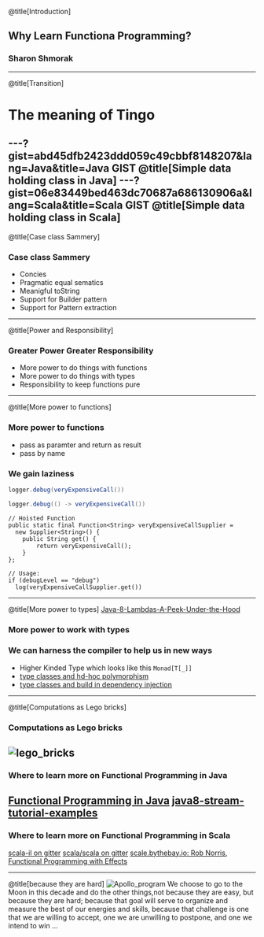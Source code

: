 @title[Introduction]
## Why Learn Functiona Programming?

### Sharon Shmorak
---
@title[Transition]
# The meaning of Tingo
---?gist=abd45dfb2423ddd059c49cbbf8148207&lang=Java&title=Java GIST
@title[Simple data holding class in Java]
---?gist=06e83449bed463dc70687a686130906a&lang=Scala&title=Scala GIST
@title[Simple data holding class in Scala]
---
@title[Case class Sammery]
### Case class Sammery
* Concies
* Pragmatic equal sematics 
* Meanigful toString
* Support for Builder pattern
* Support for Pattern extraction
---
@title[Power and Responsibility]
### Greater Power Greater Responsibility
* More power to do things with functions
* More power to do things with types 
* Responsibility to keep functions pure
---
@title[More power to functions]
### More power to functions 
* pass as paramter and return as result
* pass by name 
### We gain laziness
```java
logger.debug(veryExpensiveCall())
```
```java
logger.debug(() -> veryExpensiveCall())
```
```
// Hoisted Function
public static final Function<String> veryExpensiveCallSupplier = 
  new Supplier<String>() {
    public String get() {
        return veryExpensiveCall();
    }
}; 

// Usage:
if (debugLevel == "debug")
  log(veryExpensiveCallSupplier.get())
```
---
@title[More power to types]
[Java-8-Lambdas-A-Peek-Under-the-Hood](https://www.infoq.com/articles/Java-8-Lambdas-A-Peek-Under-the-Hood)
### More power to work with types
### We can harness the compiler to help us in new ways
* Higher Kinded Type which looks like this ```Monad[T[_]]```
* [type classes and hd-hoc polymorphism](https://www.youtube.com/watch?v=1e9tcymPl7w)
* [type classes and build in dependency injection](https://www.youtube.com/watch?v=ZasXwtTRkio)
---
@title[Computations as Lego bricks]
### Computations as Lego bricks
![lego_bricks](https://commons.wikimedia.org/wiki/File:2_duplo_lego_bricks.jpg)
---
### Where to learn more on Functional Programming in Java
[Functional Programming in Java](https://www.youtube.com/watch?v=TCJdc9SYwlQ)
[java8-stream-tutorial-examples](http://winterbe.com/posts/2014/07/31/java8-stream-tutorial-examples/)
---
### Where to learn more on Functional Programming in Scala
[scala-il on gitter](https://gitter.im/scala-il/Lobby)
[scala/scala on gitter](https://gitter.im/scala/scala)
[scale.bythebay.io: Rob Norris, Functional Programming with Effects](https://www.youtube.com/watch?v=po3wmq4S15A)

---
@title[because they are hard]
![Apollo_program](https://goo.gl/images/cn6bJm)
We choose to go to the Moon in this decade and do the other things,not because they are easy, but because they are hard; because that goal will serve to organize and measure the best of our energies and skills, because that challenge is one that we are willing to accept, one we are unwilling to postpone, and one we intend to win ...
